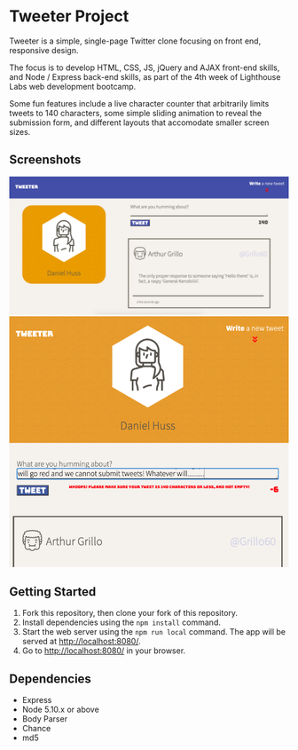# Tweeter Project

Tweeter is a simple, single-page Twitter clone focusing on front end, responsive design.  

The focus is to develop HTML, CSS, JS, jQuery and AJAX front-end skills, and Node / Express back-end skills, as part of the 4th week of Lighthouse Labs web development bootcamp.

Some fun features include a live character counter that arbitrarily limits tweets to 140 characters, some simple sliding animation to reveal the submission form, and different layouts that accomodate smaller screen sizes.


## Screenshots

!["Screenshot of main page layout for desktop"](https://github.com/Daniel-N-Huss/tweeter/blob/master/docs/Main%20view.png?raw=true)
!["Screenshot showing responsive layout and error text / counter at work"](https://github.com/Daniel-N-Huss/tweeter/blob/master/docs/Responsive%20design%20and%20text%20counter%20at%20work.png?raw=true)


## Getting Started

1. Fork this repository, then clone your fork of this repository.
2. Install dependencies using the `npm install` command.
3. Start the web server using the `npm run local` command. The app will be served at <http://localhost:8080/>.
4. Go to <http://localhost:8080/> in your browser.

## Dependencies

- Express
- Node 5.10.x or above
- Body Parser
- Chance
- md5
